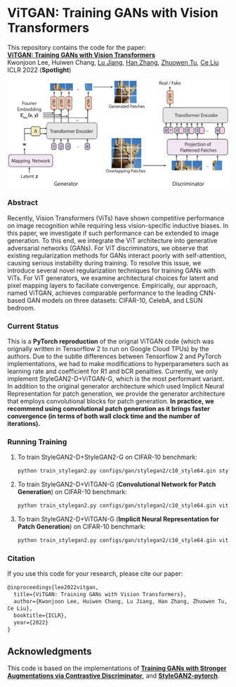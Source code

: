 # ViTGAN: Training GANs with Vision Transformers
This repository contains the code for the paper:
<br>
[**ViTGAN: Training GANs with Vision Transformers**](https://openreview.net/forum?id=dwg5rXg1WS_)
<br>
Kwonjoon Lee, Huiwen Chang, [Lu Jiang](http://www.lujiang.info), [Han Zhang](https://sites.google.com/view/hanzhang), [Zhuowen Tu](https://pages.ucsd.edu/~ztu/), [Ce Liu](https://people.csail.mit.edu/celiu/)   
ICLR 2022 (**Spotlight**)

<p align='center'>
  <img src='algorithm.png' width="800px">
</p>


### Abstract

Recently, Vision Transformers (ViTs) have shown competitive performance on image recognition while requiring less vision-specific inductive biases. In this paper, we investigate if such performance can be extended to image generation. To this end, we integrate the ViT architecture into generative adversarial networks (GANs). For ViT discriminators, we observe that existing regularization methods for GANs interact poorly with self-attention, causing serious instability during training. To resolve this issue, we introduce several novel regularization techniques for training GANs with ViTs. For ViT generators, we examine architectural choices for latent and pixel mapping layers to faciliate convergence. Empirically, our approach, named ViTGAN, achieves comparable performance to the leading CNN- based GAN models on three datasets: CIFAR-10, CelebA, and LSUN bedroom.

### Current Status

This is a **PyTorch reproduction** of the orignal ViTGAN code (which was orignally written in Tensorflow 2 to run on Google Cloud TPUs) by the authors. Due to the subtle differences between Tensorflow 2 and PyTorch implementations, we had to make modifications to hyperparameters such as learning rate and coefficient for R1 and bCR penalties. Currently, we only implement StyleGAN2-D+ViTGAN-G, which is the most performant variant. In addition to the original generator architecture which used Implicit Neural Representation for patch generation, we provide the generator architecture that employs convolutional blocks for patch generation. **In practice, we recommend using convolutional patch generation as it brings faster convergence (in terms of both wall clock time and the number of iterations).**

### Running Training
1. To train StyleGAN2-D+StyleGAN2-G on CIFAR-10 benchmark:
    ```bash
    python train_stylegan2.py configs/gan/stylegan2/c10_style64.gin stylegan2 --mode=aug_both --aug=diffaug --lbd_r1=0.1 --no_lazy --halflife_k=1000 --penalty=bcr --use_warmup
    ```
3. To train StyleGAN2-D+ViTGAN-G (**Convolutional Network for Patch Generation**) on CIFAR-10 benchmark:
    ```bash
    python train_stylegan2.py configs/gan/stylegan2/c10_style64.gin vitgan --mode=aug_both --aug=diffaug --lbd_r1=0.1 --no_lazy --halflife_k=1000 --penalty=bcr --use_warmup
    ```
3. To train StyleGAN2-D+ViTGAN-G (**Implicit Neural Representation for Patch Generation**) on CIFAR-10 benchmark:
    ```bash
    python train_stylegan2.py configs/gan/stylegan2/c10_style64.gin vitgan --mode=aug_both --aug=diffaug --lbd_r1=0.1 --no_lazy --halflife_k=1000 --penalty=bcr --use_warmup --use_nerf_proj
    ```

### Citation

If you use this code for your research, please cite our paper:
```
@inproceedings{lee2022vitgan,
  title={ViTGAN: Training GANs with Vision Transformers},
  author={Kwonjoon Lee, Huiwen Chang, Lu Jiang, Han Zhang, Zhuowen Tu, Ce Liu},
  booktitle={ICLR},
  year={2022}
}
```

## Acknowledgments

This code is based on the implementations of [**Training GANs with Stronger Augmentations via Contrastive Discriminator**](https://github.com/jh-jeong/ContraD), and [**StyleGAN2-pytorch**](https://github.com/rosinality/stylegan2-pytorch).
